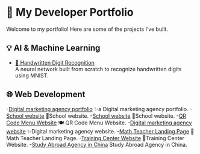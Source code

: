 # 🚀 My Developer Portfolio

Welcome to my portfolio! Here are some of the projects I’ve built.

## 💡 AI & Machine Learning
- [🧠 Handwritten Digit Recognition](https://github.com/tonpseudo/digit-recognizer)  
  A neural network built from scratch to recognize handwritten digits using MNIST.

## 🌐 Web Development
-[Digital marketing agency portfolio](https://github.com/OthmaneBelkarda1/ReachMediagency)
✨a Digital marketing agency portfolio.
-[School website](https://github.com/OthmaneBelkarda1/Alqos-GS)
📕School website.
-[School website](https://github.com/OthmaneBelkarda1/Ecole-Capucine)
📖School website.
-[QR Code Menu Website](https://github.com/OthmaneBelkarda1/GustoFinoMenu)
🍽️ QR Code Menu Website.
-[Digital marketing agency website](https://github.com/OthmaneBelkarda1/ReachMediaSite)
✨Digital marketing agency website.
-[Math Teacher Landing Page](https://github.com/OthmaneBelkarda1/RabieMath)
🧮Math Teacher Landing Page.
-[Training Center Website](https://github.com/OthmaneBelkarda1/CentreDeFormation)
📒Training Center Website.
-[Study Abroad Agency in China](https://github.com/OthmaneBelkarda1/ChineVIP)
Study Abroad Agency in China.
